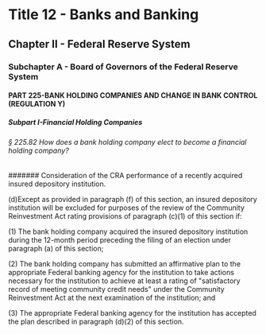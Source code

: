 
# Title 12 - Banks and Banking
## Chapter II - Federal Reserve System
### Subchapter A - Board of Governors of the Federal Reserve System
#### PART 225-BANK HOLDING COMPANIES AND CHANGE IN BANK CONTROL (REGULATION Y)
##### Subpart I-Financial Holding Companies
###### § 225.82 How does a bank holding company elect to become a financial holding company?
####### Consideration of the CRA performance of a recently acquired insured depository institution.

(d)Except as provided in paragraph (f) of this section, an insured depository institution will be excluded for purposes of the review of the Community Reinvestment Act rating provisions of paragraph (c)(1) of this section if:

(1) The bank holding company acquired the insured depository institution during the 12-month period preceding the filing of an election under paragraph (a) of this section;

(2) The bank holding company has submitted an affirmative plan to the appropriate Federal banking agency for the institution to take actions necessary for the institution to achieve at least a rating of "satisfactory record of meeting community credit needs" under the Community Reinvestment Act at the next examination of the institution; and

(3) The appropriate Federal banking agency for the institution has accepted the plan described in paragraph (d)(2) of this section.
